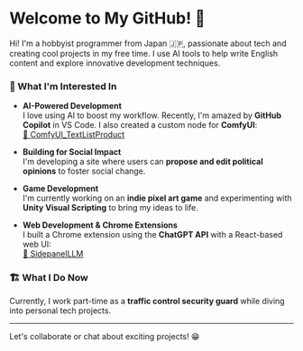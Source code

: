 # Welcome to My GitHub! 👋

Hi! I'm a hobbyist programmer from Japan 🇯🇵, passionate about tech and creating cool projects in my free time. I use AI tools to help write English content and explore innovative development techniques.

### 🚀 What I'm Interested In
- **AI-Powered Development**  
  I love using AI to boost my workflow. Recently, I'm amazed by **GitHub Copilot** in VS Code. I also created a custom node for **ComfyUI**:  
  [🔗 ComfyUI_TextListProduct](https://github.com/opvelll/ComfyUI_TextListProduct)

- **Building for Social Impact**  
  I'm developing a site where users can **propose and edit political opinions** to foster social change.

- **Game Development**  
  I'm currently working on an **indie pixel art game** and experimenting with **Unity Visual Scripting** to bring my ideas to life.

- **Web Development & Chrome Extensions**  
  I built a Chrome extension using the **ChatGPT API** with a React-based web UI:  
  [🔗 SidepanelLLM](https://github.com/opvelll/SidepanelLLM)

### 🏗️ What I Do Now
Currently, I work part-time as a **traffic control security guard** while diving into personal tech projects.

---
Let's collaborate or chat about exciting projects! 😁


